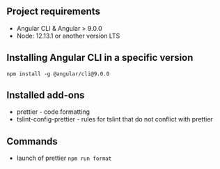 ## Project requirements
- Angular CLI & Angular > 9.0.0
- Node: 12.13.1 or another version LTS

## Installing Angular CLI in a specific version
`npm install -g @angular/cli@9.0.0`

## Installed add-ons
- prettier - code formatting
- tslint-config-prettier - rules for tslint that do not conflict with prettier

## Commands
- launch of prettier `npm run format`
